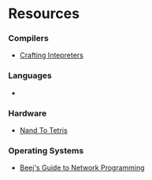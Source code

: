 # Resources

### Compilers
 * [Crafting Intepreters](https://craftinginterpreters.com/)
### Languages 
* 
### Hardware
* [Nand To Tetris](https://www.nand2tetris.org/)
### Operating Systems
 * [Beej's Guide to Network Programming](https://beej.us/guide/bgnet/)
